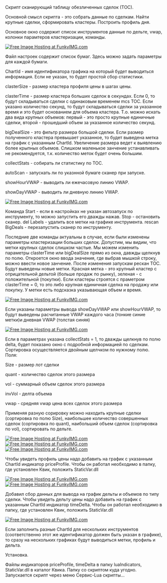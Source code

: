 Скрипт сканирующий таблицу обезличенных сделок (ТОС).

Основной смысл скрипта - это собрать данные по сделкам. Найти крупные сделки, сформировать кластеры. Построить профиль дня.

Основное окно содержит список инструментов данные по дельте, vwap, колонки парамтеров кластеризации, команды.

<a href="http://funkyimg.com/view/2M4TC" target="_blank"><img src="http://funkyimg.com/i/2M4TC.png" alt="Free Image Hosting at FunkyIMG.com" border="0"></a>

Файл настроек содержит список бумаг. Здесь можно задать параметры для каждой бумаги.

ChartId - имя идентификатора графика на который будет выводиться  информация. Если не указан, то будет простой сбор статистики.

clasterSize  - размер кластера профиля цены в шагах цены.

clasterTime  - размер кластера больших сделок в секундах. Если 0, то будут складываться сделки с одинаковым временем mcs ТОС.
               Если указано количество секунд, то будут складываться сделки за указанное время и это будет основанием для
               объема кластера. Т.о. можно искать два вида крупных объемов: первый - это просто крупные единичные сделки,
               второй - прошедший объем за указанное количество секунд.
               
bigDealSize  - это фильтр размера большой сделки. Если размер полученного кластера превышает указанное, то будет выведена метка на график с указанным ChartId. Увеличение размера ведет к выявлению более крыпных объемов. Слишком маленькое занчение устанавливать не рекомендуется, т.к. количество меток будет очень большим.

collectStats - собирать ли статистику по ТОС.

autoScan     - запускать ли по указнной бумаге сканер при запуске.

showHourVWAP - выводить ли ежечасовую линию VWAP.

showDayVWAP  - выводить ли дневную линию VWAP.

<a href="http://funkyimg.com/view/2M4TG" target="_blank"><img src="http://funkyimg.com/i/2M4TG.png" alt="Free Image Hosting at FunkyIMG.com" border="0"></a>

Команда Start   - если в настройках не указан автозапуск по инструменту, то можно запустить его дважды нажав. Stop - остановить сканер.
del Labels      - удалить все метки на графике инструмента.
rescan BigDeals - перезапустить сканер по инструменту.

Последние две команды актуальны в случае, если были изменены параметры кластеризации больших сделок. Допустим, мы видим,
что метки крупных сделок слишком частые. Мы можем изменить параметры clasterTime или bigDealSize прямо из окна, давжды щелкнув по полю. Откроется окно ввода значения, где выбрав мышкой строку, можно ввести новое занчение. После изменения запускам рескан ТОС. Будут выведены новые метки. Красная метка - это крупный кластер с отрицательной дельтой (больше продаж по рынку),
зеленая - с положительной (покупки). Если кластеры строятся с праметром clasterTime = 0, то это либо крупная единичная сделка
на продажу или покупку. У метки есть подсказка указывающая объем и время.

<a href="http://funkyimg.com/view/2M4TJ" target="_blank"><img src="http://funkyimg.com/i/2M4TJ.png" alt="Free Image Hosting at FunkyIMG.com" border="0"></a>

Если указаны параметры вывода showDayVWAP или showHourVWAP, то будут выведены расчитанные VWAP каждого часа (тонкие синие метки)и дневная VWAP (толстая синяя)

<a href="http://funkyimg.com/view/2M4UY" target="_blank"><img src="http://funkyimg.com/i/2M4UY.png" alt="Free Image Hosting at FunkyIMG.com" border="0"></a>

Если в параметрах указана collectStats = 1, то дважды щелкнув по полю delta, будет показано окно с подробной информацией по сделкам.
Сортировка осуществляется двойным щелчком по нужному полю. Поля:

Size   - размер лот сделки

quant  - количество сделок этого размера

vol    - суммарный объем сделок этого размера

invVol - делта объема

vwap   - средняя vwap цена всех сделок этого размера

Применяя разную сорировку можно находить крупные сделки (сортировка по полю Size), наибольшее количество совершенных сделок
(сортировка по quant), наибольший объем сделок (сортировка по vol), сортировать по дельте.

<a href="http://funkyimg.com/view/2M4TD" target="_blank"><img src="http://funkyimg.com/i/2M4TD.png" alt="Free Image Hosting at FunkyIMG.com" border="0"></a>
<a href="http://funkyimg.com/view/2M4TE" target="_blank"><img src="http://funkyimg.com/i/2M4TE.png" alt="Free Image Hosting at FunkyIMG.com" border="0"></a>
<a href="http://funkyimg.com/view/2M4TF" target="_blank"><img src="http://funkyimg.com/i/2M4TF.png" alt="Free Image Hosting at FunkyIMG.com" border="0"></a>

Чтобы увидеть профиль цены надо добавить на график с указанным ChartId индикатор priceProfile. Чтобы он работал необходимо в папку, где уcтановлен Квик, положить StaticVar.dll

<a href="http://funkyimg.com/view/2M4VC" target="_blank"><img src="http://funkyimg.com/i/2M4VC.png" alt="Free Image Hosting at FunkyIMG.com" border="0"></a>
<a href="http://funkyimg.com/view/2M4VD" target="_blank"><img src="http://funkyimg.com/i/2M4VD.png" alt="Free Image Hosting at FunkyIMG.com" border="0"></a>

Добавил сбор данных для вывода на график дельты и объемов по типу сделки. Чтобы увидеть дельту цены надо добавить на график с указанным ChartId индикатор timeDelta. Чтобы он работал необходимо в папку, где уcтановлен Квик, положить StaticVar.dll

<a href="http://funkyimg.com/view/2M6AK" target="_blank"><img src="http://funkyimg.com/i/2M6AK.png" alt="Free Image Hosting at FunkyIMG.com" border="0"></a>

Если заполнить разные ChartId для нескольких инструментов (соответственно этот же идентификатор должен быть указан в графике), то сразу на нескольких графиках будут выводиться метки, профиль и дельта.

Установка.

Файлы индикаторов priceProfile, timeDelta в папку luaIndicators, StaticVar.dll в каталог Квика. Папку со скриптом куда угодно. 
Запускается скрипт через меню Сервис-Lua скрипты...
